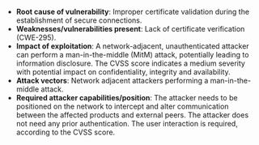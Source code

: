 - **Root cause of vulnerability**: Improper certificate validation during the establishment of secure connections.
- **Weaknesses/vulnerabilities present**: Lack of certificate verification (CWE-295).
- **Impact of exploitation**: A network-adjacent, unauthenticated attacker can perform a man-in-the-middle (MitM) attack, potentially leading to information disclosure. The CVSS score indicates a medium severity with potential impact on confidentiality, integrity and availability.
- **Attack vectors**: Network adjacent attackers performing a man-in-the-middle attack.
- **Required attacker capabilities/position**: The attacker needs to be positioned on the network to intercept and alter communication between the affected products and external peers. The attacker does not need any prior authentication. The user interaction is required, according to the CVSS score.